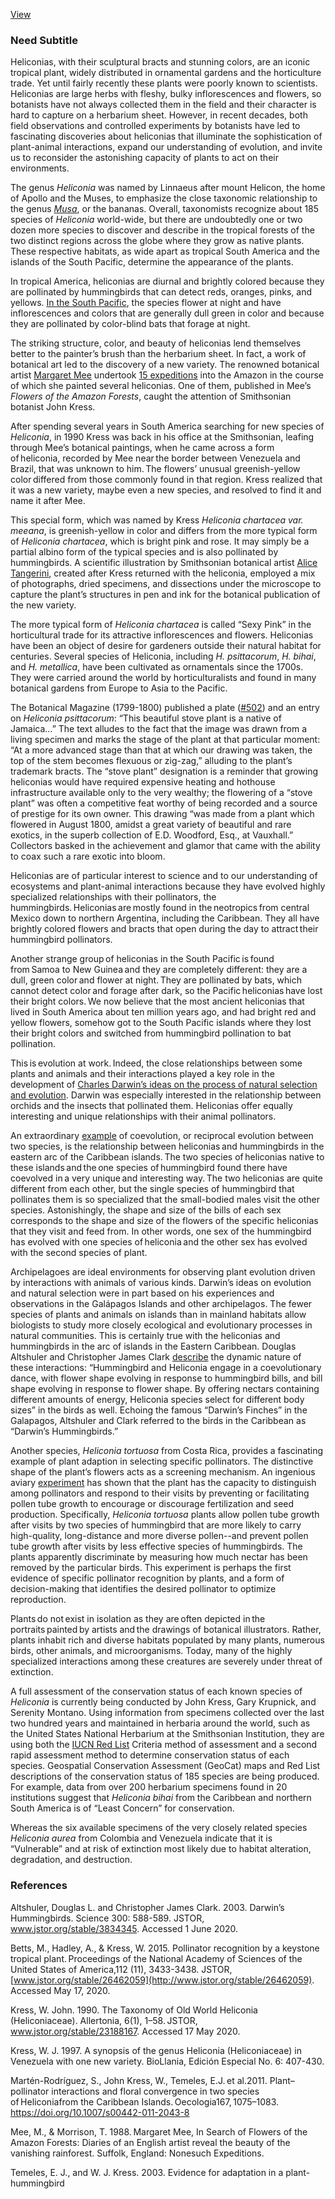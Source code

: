 [View](https://plant-humanities.app/essay?gdid=1pXMxmniJsPZc0bC-5PX5wygn22qRMjRs)

<var data-essay
	title="Heliconia"
	data-banner="https://upload.wikimedia.org/wikipedia/commons/4/48/Illustration_from_Les_liliac%C3%A9es_by_Pierre_Joseph_Redout%C3%A9_%281759-1840%29._Digitally_enhanced_by_rawpixel-com_381.jpg"
	data-layout="vtl"
	data-num-maps="4"
	data-num-images="10"
	data-num-specimens="16"
	data-num-primary-sources="4"
	data-author="John Kress, PhD and Yota Batsaki, PhD"></var>

<param ve-component 
       name="d3plus-network"
       src="https://jstor-labs.github.io/ve-components/components/D3PlusNetwork.vue"
       selectors="tag:d3plus-network"
       icon="fa-sitemap"
       label="D3plus Network">

### Need Subtitle

Heliconias, with their sculptural bracts and stunning colors, are an iconic tropical plant, widely distributed in ornamental gardens and the horticulture trade. Yet until fairly recently these plants were poorly known to scientists. Heliconias are large herbs with fleshy, bulky inflorescences and flowers, so botanists have not always collected them in the field and their character is hard to capture on a herbarium sheet. However, in recent decades,  both field observations and controlled experiments by botanists have led to fascinating discoveries about heliconias that illuminate the sophistication of plant-animal interactions, expand our understanding of evolution, and invite us to reconsider the astonishing capacity of plants to act on their environments.
<param ve-plant-specimen eid="Q3926643" max="1">
<param ve-plant-specimen eid="Q2667306" max="1">
<param ve-plant-specimen eid="Q2727878" max="1">
<param ve-plant-specimen eid="Q15250028" max="1">
<param ve-plant-specimen eid="Q3926650" max="1">

The genus _Heliconia_ was named by Linnaeus after mount Helicon, the home of Apollo and the Muses, to emphasize the close taxonomic relationship to the genus [_Musa_](https://plant-humanities.app/Banana), or the bananas. Overall, taxonomists recognize about 185 species of _Heliconia_ world-wide, but there are undoubtedly one or two dozen more species to discover and describe in the tropical forests of the two distinct regions across the globe where they grow as native plants. These respective habitats, as wide apart as tropical South America and the islands of the South Pacific, determine the appearance of the plants.
<param ve-image 
       fit="cover"
       title="The eight families of the order Zingiberales showing the relationship of bananas (_Musaceae_) and heliconias (_Heliconiaceae_)."
       url="images/ef1aa2_46e5a2b723c64b20a704f71e8ef726e6.jpg">

In tropical America, heliconias are diurnal and brightly colored because they are pollinated by hummingbirds that can detect reds, oranges, pinks, and yellows. [In the South Pacific](https://www-jstor-org.ezp-prod1.hul.harvard.edu/stable/23188167), the species flower at night and have inflorescences and colors that are generally dull green in color and because they are pollinated by color-blind bats that forage at night.
<param ve-map basemap="Esri_WorldPhysical" center="7.498854, 21.527758" zoom="1.5">
<param ve-map-layer geojson active url="geojson/heliconia_distribution.json">

The striking structure, color, and beauty of heliconias lend themselves better to the painter’s brush than the herbarium sheet. In fact, a work of botanical art led to the discovery of a new variety. The renowned botanical artist [Margaret Mee](https://www.doaks.org/resources/online-exhibits/margaret-mee-portraits-of-plants/margaret-mee-in-the-amazon)  undertook [15 expeditions](https://www.doaks.org/resources/online-exhibits/margaret-mee-portraits-of-plants/amazonian-entanglements) into the Amazon in the course of which she painted several heliconias. One of them, published in Mee’s _Flowers of the Amazon Forests_, caught the attention of Smithsonian botanist John Kress.
<param ve-map basemap="OpenTopoMap" center="-3.161194, -60.002447" zoom="7.5">
<param ve-map-layer geojson active url="geojson/Mee_1975.json">

After spending several years in South America searching for new species of _Heliconia_, in 1990 Kress was back in his office at the Smithsonian, leafing through Mee’s botanical paintings, when he  came across a form of heliconia, recorded by Mee near the border between Venezuela and Brazil, that was unknown to him. The flowers’ unusual greenish-yellow color differed from those commonly found in that region. Kress realized that it was a new variety, maybe even a new species, and resolved to find it and name it after Mee.
<param ve-image 
       fit="cover"
       title="Photograph of John Kress (center) and team with the newly-found _Heliconia_."
       url="https://www.doaks.org/resources/online-exhibits/margaret-mee-portraits-of-plants/exhibition-images/14-john-kress-finding-heliconia.jpg/@@images/21b338bf-3b3b-4f38-a159-d728bdf9baea.jpeg">

This special form, which was named by Kress _Heliconia chartacea  var. meeana_,  is greenish-yellow in color and differs from the more typical form of _Heliconia chartacea_, which is bright pink and rose. It may simply be a partial albino form of the typical species and is also pollinated by hummingbirds. A scientific illustration by Smithsonian botanical artist [Alice Tangerini](https://www.doaks.org/resources/online-exhibits/margaret-mee-portraits-of-plants/essays-interviews-resources/tangerini-interview), created after Kress returned with the heliconia, employed a mix of photographs, dried specimens, and dissections under the microscope to capture the plant’s structures in pen and ink for the botanical publication of the new variety.
<param ve-image 
       fit="cover"
       title="Alice Tangerini, _Heliconia chartacea  var. meeana_"
       url="https://www.doaks.org/resources/online-exhibits/margaret-mee-portraits-of-plants/mixed-media/heliconia-chartacea-var-meeana/@@images/image">

The more typical form of _Heliconia chartacea_ is called “Sexy Pink” in the horticultural trade for its attractive inflorescences and flowers. Heliconias have been an object of desire for gardeners outside their natural habitat for centuries. Several species of Heliconia, including _H. psittacorum_, _H. bihai_, and _H. metallica_, have been cultivated as ornamentals since the 1700s. They were carried around the world by horticulturalists and found in many botanical gardens from Europe to Asia to the Pacific.
<param ve-image 
       fit="cover"
       title="Margaret Mee, _Heliconia  psittacorum_, Dumbarton Oaks"
       url="https://www.doaks.org/resources/online-exhibits/margaret-mee-portraits-of-plants/plant-portraits/19/@@images/image">
<param ve-image 
       fit="cover"
       title="Herbarium specimen of _Heliconia chartacea_, from the Rio Janeiro Botanical Garden"
       url="https://plants.jstor.org/seqapp/adore-djatoka/resolver?url_ver=Z39.88-2004&svc_id=info:lanl-repo/svc/getRegion&svc_val_fmt=info:ofi/fmt:kev:mtx:jpeg2000&svc.format=image/jpeg&rft_id=/jp2/fpx/alukaplant/rb/phase_01/rb0005/rb00287315.jp2">

The Botanical Magazine (1799-1800) published a plate ([#502](https://www.biodiversitylibrary.org/page/469087#page/160/mode/1up)) and an entry on _Heliconia psittacorum_: “This beautiful stove plant is a native of Jamaica…” The text alludes to the fact that the image was drawn from a living specimen and marks the stage of the plant at that particular moment: “At a more advanced stage than that at which our drawing was taken, the top of the stem becomes flexuous or zig-zag,” alluding to the plant’s  trademark  bracts. The “stove plant” designation is a reminder that growing heliconias would have required expensive heating and hothouse infrastructure available only to the very wealthy; the flowering of a “stove plant” was often a competitive feat worthy of being recorded and a source of prestige for its own  owner. This drawing “was made from a plant which flowered in August 1800, amidst a great variety of beautiful and rare exotics, in the superb collection of E.D. Woodford, Esq., at Vauxhall.” Collectors basked in the achievement and glamor that came with the ability to coax such a rare exotic into bloom.
<param ve-image 
       fit="cover"
       title="Curtis’ Botanical Magazine, _Heliconia  psittacorum_, via BHL"
       url="https://www.biodiversitylibrary.org/pageimage/469079">
<param ve-image 
       fit="cover"
       title="Curtis’ Botanical Magazine, _Heliconia  psittacorum_, via BHL"
       url="https://www.biodiversitylibrary.org/pageimage/469080">

Heliconias are of particular interest to science and to our understanding of ecosystems and plant-animal interactions because they have evolved highly specialized relationships with their pollinators, the hummingbirds. Heliconias are mostly found in the neotropics from central Mexico down to northern Argentina, including the Caribbean. They all have brightly colored flowers and bracts that open during the day to attract their hummingbird pollinators. 
<param ve-map basemap="Esri_WorldPhysical" center="5.855585, -76.226586" zoom="3.5">
<param ve-map-layer geojson active url="geojson/heliconia_distribution.json">

Another strange group of heliconias in the South Pacific is found from Samoa to New Guinea and they are completely different: they are a dull, green color and flower at night. They are pollinated by bats, which cannot detect color and forage after dark, so the Pacific heliconias have lost their bright colors. We now believe that the most ancient heliconias that lived in South America about ten million years ago, and had bright red and yellow flowers, somehow got to the South Pacific islands where they lost their bright colors and switched from hummingbird pollination to bat pollination.
<param ve-map basemap="Esri_WorldPhysical" center="-15.935453, 157.264214" zoom="3.5">
<param ve-map-layer geojson active url="geojson/heliconia_distribution.json">

This is evolution at work. Indeed, the close relationships between some plants and animals and their interactions played a key role in the development of [Charles Darwin’s ideas on the process of natural selection and evolution](https://www.biodiversitylibrary.org/page/26253722](https://www.biodiversitylibrary.org/page/26253722)). Darwin was especially interested in the relationship between orchids and the insects that pollinated them. Heliconias offer equally interesting and unique relationships with their animal pollinators.
<param ve-d3plus-network url="https://jstor-labs.github.io/ve-components/public/data/heliconia.tsv">

An extraordinary [example](https://link-springer-com.ezp-prod1.hul.harvard.edu/content/pdf/10.1007/s00442-011-2043-8.pdf) of coevolution, or reciprocal evolution between two species, is the relationship between heliconias and hummingbirds in the eastern arc of the Caribbean islands. The two species of heliconias native to these islands and the one species of hummingbird found there have coevolved in a very unique and interesting way. The two heliconias are quite different from each other, but the single species of hummingbird that pollinates them is so specialized that the small-bodied males visit the other species. Astonishingly, the shape and size of the bills of each sex corresponds to the shape and size of the flowers of the specific heliconias that they visit and feed from. In other words, one sex of the hummingbird has evolved with one species of heliconia and the other sex has evolved with the second species of plant.
<param ve-storiiies id="e41co">
<param ve-image 
       fit="cover"
       title="Bryan Poole, _Heliconia bihai_ with female hummingbirds"
       url="https://www.doaks.org/resources/online-exhibits/margaret-mee-portraits-of-plants/amazonian-entanglements/heliconia-bihai/@@images/518bb71b-5539-45b3-ac09-b2f8edac97fd.jpeg">

Archipelagoes are ideal environments for observing plant evolution driven by interactions with animals of various kinds. Darwin’s ideas on evolution and natural selection were in part based on his experiences and observations in the Galápagos Islands and other archipelagos. The fewer species of plants and animals on islands than in mainland habitats allow biologists to study more closely ecological and evolutionary processes in natural communities. This is certainly true with the heliconias and hummingbirds in the arc of islands in the Eastern Caribbean. Douglas Altshuler and Christopher James Clark [describe](http://www.jstor.org/stable/3834345) the dynamic nature of these interactions: “Hummingbird and Heliconia engage in a coevolutionary dance, with flower shape evolving in response to hummingbird bills, and bill shape evolving in response to flower shape. By offering nectars containing different amounts of energy, Heliconia species select for different body sizes” in the birds as well. Echoing  the famous “Darwin’s Finches” in the Galapagos,  Altshuler and Clark referred to the birds in the Caribbean as “Darwin’s Hummingbirds.”
<param ve-image 
       fit="cover"
       title="Bryan Poole, _Heliconia caribaea_ with male hummingbirds"
       url="https://www.doaks.org/resources/online-exhibits/margaret-mee-portraits-of-plants/amazonian-entanglements/heliconia-caribaea/@@images/a4d897a3-c0e0-488d-9f11-68560d92ea02.jpeg">

Another species, _Heliconia tortuosa_ from Costa Rica, provides a fascinating example of plant adaption in selecting specific pollinators. The distinctive shape of the plant’s flowers acts as a screening mechanism. An ingenious aviary [experiment](https://www-jstor-org.ezp-prod1.hul.harvard.edu/stable/26462059) has shown that the plant has the capacity to distinguish among pollinators and respond to their visits by preventing or facilitating pollen tube growth to encourage or discourage fertilization and seed production. Specifically, _Heliconia tortuosa_ plants allow pollen tube growth after visits by two species of hummingbird that are more likely to carry high-quality, long-distance and more diverse pollen--and prevent pollen tube growth after visits by less effective species of hummingbirds. The plants apparently discriminate by measuring how much nectar has been removed by the particular birds. This experiment is perhaps the first evidence of specific pollinator recognition by plants, and a form of decision-making that identifies the desired pollinator to optimize reproduction.
<param ve-image 
       fit="cover"
       title="The curved bill of the green hermit (Phaetornis guy), which is restricted to forested habitats, effectively extracts nectar from a _Heliconia tortuosa flower_, Matt Betts, Oregon State University"
       url="https://www.eurekalert.org/multimedia/pub/web/107366_web.jpg">

Plants do not exist in isolation as they are often depicted in the portraits painted by artists and the drawings of botanical illustrators. Rather, plants inhabit rich and diverse habitats populated by many plants, numerous birds, other animals, and microorganisms. Today, many of the highly specialized interactions among these creatures are severely under threat of extinction.
<param ve-image 
       fit="cover"
       title="_Heliconia Keystone Species_"
       url="https://raw.githubusercontent.com/JSTOR-Labs/plant-humanities/master/docs/images/Screen%20Shot%202020-06-23%20at%201.40.17%20PM.png">

A full assessment of the conservation status of each known species of _Heliconia_ is currently being conducted by John Kress, Gary Krupnick, and Serenity Montano. Using information from specimens collected over the last two hundred years and maintained in herbaria around the world, such as the United States National Herbarium at the Smithsonian Institution, they are using both the [IUCN Red List](https://www.iucnredlist.org/search?query=Heliconia&searchType=species) Criteria method of assessment and a second rapid assessment method to determine conservation status of each species. Geospatial Conservation Assessment (GeoCat) maps and Red List descriptions of the conservation status of 185 species are being produced. For example, data from over 200 herbarium specimens found in 20 institutions suggest that _Heliconia bihai_ from the Caribbean and northern South America is of “Least Concern” for conservation.
<param ve-plant-specimen eid="Q2727878">

Whereas the six available specimens of the very closely related species _Heliconia aurea_ from Colombia and Venezuela indicate that it is “Vulnerable” and at risk of extinction most likely due to habitat alteration, degradation, and destruction.


### References
Altshuler, Douglas L. and Christopher James Clark. 2003. Darwin’s Hummingbirds. Science 300: 588-589. JSTOR, www.jstor.org/stable/3834345. Accessed 1 June 2020.

Betts, M., Hadley, A., & Kress, W. 2015. Pollinator recognition by a keystone tropical plant. Proceedings of the National Academy of Sciences of the United States of America,112  (11), 3433-3438. JSTOR, [www.jstor.org/stable/26462059](http://www.jstor.org/stable/26462059). Accessed  May 17, 2020.

Kress, W. John. 1990. The Taxonomy of Old World Heliconia (Heliconiaceae).  Allertonia, 6(1), 1–58. JSTOR, www.jstor.org/stable/23188167. Accessed 17 May 2020.

Kress, W. J. 1997. A synopsis of the genus Heliconia (Heliconiaceae) in Venezuela with one new variety. BioLlania, Edición Especial No. 6: 407-430.

Martén-Rodríguez, S., John Kress, W., Temeles, E.J. et al.2011. Plant–pollinator interactions and floral convergence in two species of Heliconiafrom the Caribbean Islands. Oecologia167, 1075–1083. https://doi.org/10.1007/s00442-011-2043-8

Mee, M., & Morrison, T. 1988. Margaret Mee, In Search of Flowers of the Amazon Forests: Diaries of an English artist reveal the beauty of the vanishing rainforest. Suffolk, England: Nonesuch Expeditions.

Temeles, E. J., and W. J. Kress. 2003. Evidence for adaptation in a plant-hummingbird
<!--stackedit_data:
eyJoaXN0b3J5IjpbLTg0Mjk1OTA2NCwzMjcyNTQ4MDQsMjAzNj
E1ODE2OSwtMTUyNTkwODkwMywtMTM1MTE1MzU2M119
-->